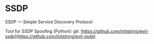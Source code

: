 # SSDP

SSDP — Simple Service Discovery Protocol

Tool for SSDP Spoofing (Python): git: [https://github.com/initstring/evil-ssdp](https://github.com/initstring/evil-ssdp)
